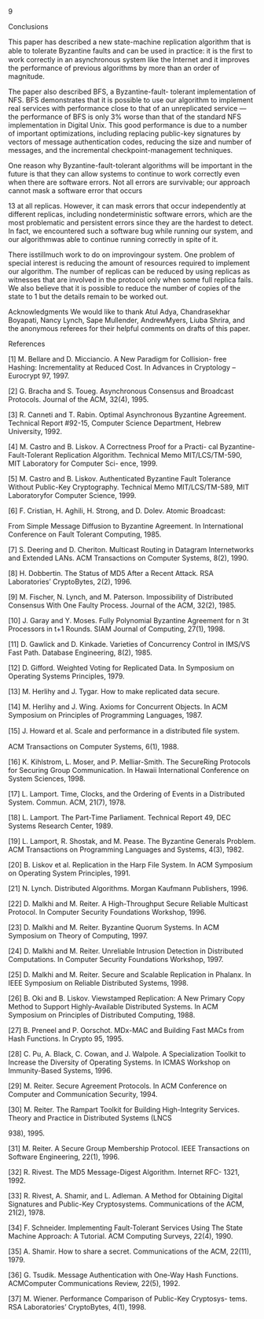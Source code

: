 9

Conclusions

This paper has described a new state-machine replication algorithm that is able to tolerate Byzantine faults and can be used in practice: it is the ﬁrst to work correctly in an asynchronous system like the Internet and it improves the performance of previous algorithms by more than an order of magnitude.

The paper also described BFS, a Byzantine-fault- tolerant implementation of NFS. BFS demonstrates that it is possible to use our algorithm to implement real services with performance close to that of an unreplicated service — the performance of BFS is only 3% worse than that of the standard NFS implementation in Digital Unix. This good performance is due to a number of important optimizations, including replacing public-key signatures by vectors of message authentication codes, reducing the size and number of messages, and the incremental checkpoint-management techniques.

One reason why Byzantine-fault-tolerant algorithms will be important in the future is that they can allow systems to continue to work correctly even when there are software errors. Not all errors are survivable; our approach cannot mask a software error that occurs

13 at all replicas. However, it can mask errors that occur independently at different replicas, including nondeterministic software errors, which are the most problematic and persistent errors since they are the hardest to detect. In fact, we encountered such a software bug while running our system, and our algorithmwas able to continue running correctly in spite of it.

There isstillmuch work to do on improvingour system. One problem of special interest is reducing the amount of resources required to implement our algorithm. The number of replicas can be reduced by using replicas as witnesses that are involved in the protocol only when some full replica fails. We also believe that it is possible to reduce the number of copies of the state to 1 but the details remain to be worked out.

Acknowledgments We would like to thank Atul Adya, Chandrasekhar Boyapati, Nancy Lynch, Sape Mullender, AndrewMyers, Liuba Shrira, and the anonymous referees for their helpful comments on drafts of this paper.

References

[1] M. Bellare and D. Micciancio. A New Paradigm for Collision- free Hashing: Incrementality at Reduced Cost. In Advances in Cryptology – Eurocrypt 97, 1997.

[2] G. Bracha and S. Toueg. Asynchronous Consensus and Broadcast Protocols. Journal of the ACM, 32(4), 1995.

[3] R. Canneti and T. Rabin. Optimal Asynchronous Byzantine Agreement. Technical Report #92-15, Computer Science Department, Hebrew University, 1992.

[4] M. Castro and B. Liskov. A Correctness Proof for a Practi- cal Byzantine-Fault-Tolerant Replication Algorithm. Technical Memo MIT/LCS/TM-590, MIT Laboratory for Computer Sci- ence, 1999.

[5] M. Castro and B. Liskov. Authenticated Byzantine Fault Tolerance Without Public-Key Cryptography. Technical Memo MIT/LCS/TM-589, MIT Laboratoryfor Computer Science, 1999.

[6] F. Cristian, H. Aghili, H. Strong, and D. Dolev. Atomic Broadcast:

From Simple Message Diffusion to Byzantine Agreement. In International Conference on Fault Tolerant Computing, 1985.

[7] S. Deering and D. Cheriton. Multicast Routing in Datagram Internetworks and Extended LANs. ACM Transactions on Computer Systems, 8(2), 1990.

[8] H. Dobbertin. The Status of MD5 After a Recent Attack. RSA Laboratories’ CryptoBytes, 2(2), 1996.

[9] M. Fischer, N. Lynch, and M. Paterson. Impossibility of Distributed Consensus With One Faulty Process. Journal of the ACM, 32(2), 1985.

[10] J. Garay and Y. Moses. Fully Polynomial Byzantine Agreement for n 3t Processors in t+1 Rounds. SIAM Journal of Computing, 27(1), 1998.

[11] D. Gawlick and D. Kinkade. Varieties of Concurrency Control in IMS/VS Fast Path. Database Engineering, 8(2), 1985.

[12] D. Gifford. Weighted Voting for Replicated Data. In Symposium on Operating Systems Principles, 1979.

[13] M. Herlihy and J. Tygar. How to make replicated data secure.

[14] M. Herlihy and J. Wing. Axioms for Concurrent Objects. In ACM Symposium on Principles of Programming Languages, 1987.

[15] J. Howard et al. Scale and performance in a distributed ﬁle system.

ACM Transactions on Computer Systems, 6(1), 1988.

[16] K. Kihlstrom, L. Moser, and P. Melliar-Smith. The SecureRing Protocols for Securing Group Communication. In Hawaii International Conference on System Sciences, 1998.

[17] L. Lamport. Time, Clocks, and the Ordering of Events in a Distributed System. Commun. ACM, 21(7), 1978.

[18] L. Lamport. The Part-Time Parliament. Technical Report 49, DEC Systems Research Center, 1989.

[19] L. Lamport, R. Shostak, and M. Pease. The Byzantine Generals Problem. ACM Transactions on Programming Languages and Systems, 4(3), 1982.

[20] B. Liskov et al. Replication in the Harp File System. In ACM Symposium on Operating System Principles, 1991.

[21] N. Lynch. Distributed Algorithms. Morgan Kaufmann Publishers, 1996.

[22] D. Malkhi and M. Reiter. A High-Throughput Secure Reliable Multicast Protocol. In Computer Security Foundations Workshop, 1996.

[23] D. Malkhi and M. Reiter. Byzantine Quorum Systems. In ACM Symposium on Theory of Computing, 1997.

[24] D. Malkhi and M. Reiter. Unreliable Intrusion Detection in Distributed Computations. In Computer Security Foundations Workshop, 1997.

[25] D. Malkhi and M. Reiter. Secure and Scalable Replication in Phalanx. In IEEE Symposium on Reliable Distributed Systems, 1998.

[26] B. Oki and B. Liskov. Viewstamped Replication: A New Primary Copy Method to Support Highly-Available Distributed Systems. In ACM Symposium on Principles of Distributed Computing, 1988.

[27] B. Preneel and P. Oorschot. MDx-MAC and Building Fast MACs from Hash Functions. In Crypto 95, 1995.

[28] C. Pu, A. Black, C. Cowan, and J. Walpole. A Specialization Toolkit to Increase the Diversity of Operating Systems. In ICMAS Workshop on Immunity-Based Systems, 1996.

[29] M. Reiter. Secure Agreement Protocols. In ACM Conference on Computer and Communication Security, 1994.

[30] M. Reiter. The Rampart Toolkit for Building High-Integrity Services. Theory and Practice in Distributed Systems (LNCS

938), 1995.

[31] M. Reiter. A Secure Group Membership Protocol. IEEE Transactions on Software Engineering, 22(1), 1996.

[32] R. Rivest. The MD5 Message-Digest Algorithm. Internet RFC- 1321, 1992.

[33] R. Rivest, A. Shamir, and L. Adleman. A Method for Obtaining Digital Signatures and Public-Key Cryptosystems. Communications of the ACM, 21(2), 1978.

[34] F. Schneider. Implementing Fault-Tolerant Services Using The State Machine Approach: A Tutorial. ACM Computing Surveys, 22(4), 1990.

[35] A. Shamir. How to share a secret. Communications of the ACM, 22(11), 1979.

[36] G. Tsudik. Message Authentication with One-Way Hash Functions. ACMComputer Communications Review, 22(5), 1992.

[37] M. Wiener. Performance Comparison of Public-Key Cryptosys- tems. RSA Laboratories’ CryptoBytes, 4(1), 1998.
